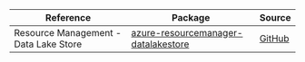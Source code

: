 | Reference | Package | Source |
|---|---|---|
|Resource Management - Data Lake Store|[azure-resourcemanager-datalakestore](https://repo1.maven.org/maven2/com/azure/resourcemanager/azure-resourcemanager-datalakestore)|[GitHub](https://github.com/Azure/azure-sdk-for-java/blob/main/sdk/datalakestore/azure-resourcemanager-datalakestore)|
